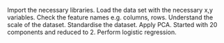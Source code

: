 Import the necessary libraries.
Load the data set with the necessary x,y variables.
Check the feature names e.g. columns, rows.
Understand the scale of the dataset.
Standardise the dataset.
Apply PCA.
Started with 20 components and reduced to 2.
Perform logistic regression. 
